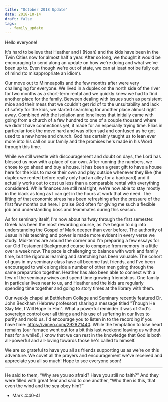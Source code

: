 ```yaml
---
title: "October 2018 Update"
date: 2018-10-14
draft: false
tags:
  - family_update
---
```


Hello everyone!

It's hard to believe that Heather and I (Noah) and the kids have been in the Twin Cities now for almost half a year. After so long, we thought it would be encouraging to send along an update on how we're doing and what we've been up to. Even though we're out of state, we can at least not be fully out of mind (to misappropriate an idiom).

Our move out to Minneapolis and the few months after were very challenging for everyone. We lived in a duplex on the north side of the river for two months as a short-term rental and we quickly knew we had to find another place for the family. Between dealing with issues such as persistent mice and their mess that we couldn't get rid of to the unsuitability and lack of safety for the kids, we started searching for another place almost right away. Combined with the isolation and loneliness that initially came with going from a church of a few hundred to one of a couple thousand where we didn't have connections yet, it made for an especially trying time. Elias in particular took the move hard and was often sad and confused as he got used to a new home and church. God has certainly taught us to lean ever more into his call on our family and the promises he's made in his Word through this time.

While we still wrestle with discouragement and doubt on days, the Lord has blessed us now with a place of our own. After running the numbers, we chose to go ahead and buy a house. It has been a great gift to have a house here for the kids to make their own and play outside whenever they like (the duplex we rented before really only had an alley for a backyard) and it actually works out to cost us less than a comparable rental with everything considered. While finances are still real tight, we're now able to stay mostly in the black as long as I can get in the hours at work that we need. The lifting of that economic stress has been refreshing after the pressure of the first few months out here. I praise God often for giving me such a flexible job and understanding boss and teammates during this season.

As for seminary itself, I'm now about halfway through the first semester. Greek has been the most rewarding course, as I've begun to dig into understanding the Gospel of Mark deeper than ever before. The authority of Jesus in his teaching and power is made more evident in every verse we study. Mid-terms are around the corner and I'm preparing a few essays for our Old Testament Background course to compose from memory in a little over a week now. The pace is challenging to balance with work and family time, but the rigorous learning and stretching has been valuable. The cohort of guys in my seminary class have all become fast friends, and I've been encouraged to walk alongside a number of other men going through the same preparation together. Heather has also been able to connect with a few of the seminary wives and spend time growing friendships. One family in particular lives near to us, and Heather and the kids are regularly spending time together and going to story times at the library with them.

Our weekly chapel at Bethlehem College and Seminary recently featured Dr. John Beckham (Hebrew professor) sharing a message titled "Though He Slay Me, I Will Hope In Him". What a powerful reminder it was of God's sovereign control over all things and his use of suffering in our lives to purify and mold us. I'd encourage you to listen in to the recording if you have time: https://vimeo.com/292821440. While the temptation to lose heart remains (our furnace went out for a bit this last weekend leaving us without heat for a while!), I know that we can rest in the knowledge that God is both all-powerful and all-loving towards those he's called to himself.

We are so grateful to have you all as friends supporting us as we're on this adventure. We covet all the prayers and encouragement we've received and appreciate you all so much! Hope to see everyone soon!

<hr>

He said to them, “Why are you so afraid? Have you still no faith?” And they were filled with great fear and said to one another, “Who then is this, that even the wind and the sea obey him?”
  - Mark 4:40-41
